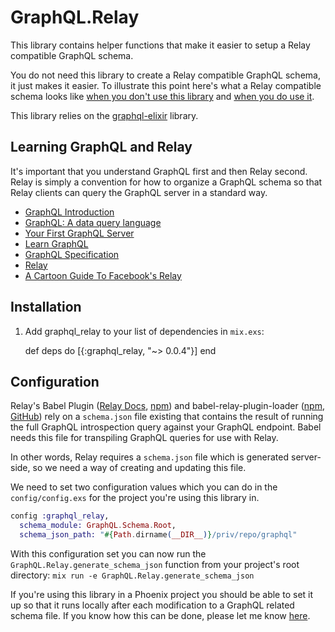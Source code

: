 # GraphQL.Relay

This library contains helper functions that make it easier to setup a Relay compatible GraphQL schema.

You do not need this library to create a Relay compatible GraphQL schema, it just makes it easier. To illustrate this point here's what a Relay compatible schema looks like <a href="https://github.com/seanabrahams/graphql-relay-elixir/blob/master/test/support/star_wars/schema_without_library.exs">when you don't use this library</a> and <a href="https://github.com/seanabrahams/graphql-relay-elixir/blob/master/test/support/star_wars/schema.exs">when you do use it</a>.

This library relies on the <a href="https://github.com/joshprice/graphql-elixir">graphql-elixir</a> library.

## Learning GraphQL and Relay

It's important that you understand GraphQL first and then Relay second. Relay is simply a convention for how to organize a GraphQL schema so that Relay clients can query the GraphQL server in a standard way.

* <a href="https://facebook.github.io/react/blog/2015/05/01/graphql-introduction.html">GraphQL Introduction</a>
* <a href="https://code.facebook.com/posts/1691455094417024/graphql-a-data-query-language/">GraphQL: A data query language</a>
* <a href="https://medium.com/@clayallsopp/your-first-graphql-server-3c766ab4f0a2#.m78ybemas">Your First GraphQL Server</a>
* <a href="https://learngraphql.com/">Learn GraphQL</a>
* <a href="https://facebook.github.io/graphql/">GraphQL Specification</a>
* <a href="https://facebook.github.io/relay/">Relay</a>
* <a href="https://code-cartoons.com/a-cartoon-intro-to-facebook-s-relay-part-1-3ec1a127bca5#.7kaxn4akk">A Cartoon Guide To Facebook's Relay</a>

## Installation

  1. Add graphql_relay to your list of dependencies in `mix.exs`:

        def deps do
          [{:graphql_relay, "~> 0.0.4"}]
        end

## Configuration

Relay's Babel Plugin (<a href="https://facebook.github.io/relay/docs/guides-babel-plugin.html">Relay Docs</a>, <a href="https://www.npmjs.com/package/babel-relay-plugin">npm</a>) and babel-relay-plugin-loader (<a href="https://www.npmjs.com/package/babel-relay-plugin-loader">npm</a>, <a href="https://github.com/BerndWessels/babel-relay-plugin-loader">GitHub</a>) rely on a `schema.json` file existing that contains the result of running the full GraphQL introspection query against your GraphQL endpoint. Babel needs this file for transpiling GraphQL queries for use with Relay.

In other words, Relay requires a `schema.json` file which is generated server-side, so we need a way of creating and updating this file.

We need to set two configuration values which you can do in the `config/config.exs` for the project you're using this library in.

```elixir
config :graphql_relay,
  schema_module: GraphQL.Schema.Root,
  schema_json_path: "#{Path.dirname(__DIR__)}/priv/repo/graphql"
```

With this configuration set you can now run the `GraphQL.Relay.generate_schema_json` function from your project's root directory: `mix run -e GraphQL.Relay.generate_schema_json`

If you're using this library in a Phoenix project you should be able to set it up so that it runs locally after each modification to a GraphQL related schema file. If you know how this can be done, please let me know <a href="https://github.com/seanabrahams/graphql-relay-elixir/issues/8">here</a>.
